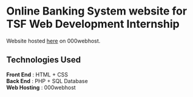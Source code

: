 # Online Banking System website for TSF Web Development Internship  
  
Website hosted [here](https://tsf-grip-website.000webhostapp.com/) on 000webhost.  
  
## Technologies Used  
  
**Front End** : HTML + CSS  
**Back End** : PHP + SQL Database  
**Web Hosting** : 000webhost  
